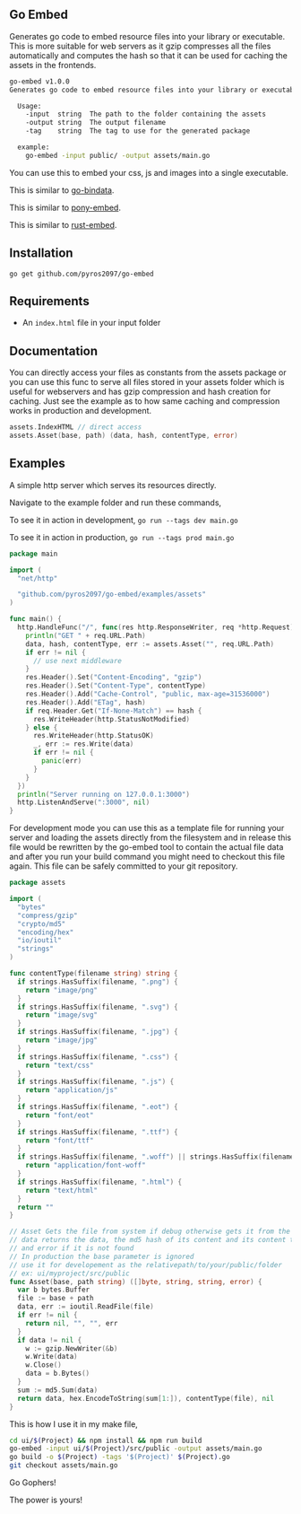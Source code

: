 ## Go Embed
Generates go code to embed resource files into your library or executable.
This is more suitable for web servers as it gzip compresses all the files
automatically and computes the hash so that it can be used for caching the
assets in the frontends.

```bash
go-embed v1.0.0
Generates go code to embed resource files into your library or executable

  Usage:
    -input  string  The path to the folder containing the assets
    -output string  The output filename
    -tag    string  The tag to use for the generated package

  example:
    go-embed -input public/ -output assets/main.go
```

You can use this to embed your css, js and images into a single executable.

This is similar to [go-bindata](https://github.com/jteeuwen/go-bindata).

This is similar to [pony-embed](https://github.com/pyros2097/pony-embed).

This is similar to [rust-embed](https://github.com/pyros2097/rust-embed).

## Installation
```
go get github.com/pyros2097/go-embed
```
## Requirements
* An `index.html` file in your input folder

## Documentation
You can directly access your files as constants from the assets package or
you can use this func to serve all files stored in your assets folder which is useful for webservers and has gzip compression and hash creation for caching. Just see the example as to how same caching and compression works in
production and development.
```go
assets.IndexHTML // direct access
assets.Asset(base, path) (data, hash, contentType, error)
```

## Examples
A simple http server which serves its resources directly.

Navigate to the example folder and run these commands,

To see it in action in development,
`go run --tags dev main.go`

To see it in action in production,
`go run --tags prod main.go`

```go
package main

import (
  "net/http"

  "github.com/pyros2097/go-embed/examples/assets"
)

func main() {
  http.HandleFunc("/", func(res http.ResponseWriter, req *http.Request) {
    println("GET " + req.URL.Path)
    data, hash, contentType, err := assets.Asset("", req.URL.Path)
    if err != nil {
      // use next middleware
    }
    res.Header().Set("Content-Encoding", "gzip")
    res.Header().Set("Content-Type", contentType)
    res.Header().Add("Cache-Control", "public, max-age=31536000")
    res.Header().Add("ETag", hash)
    if req.Header.Get("If-None-Match") == hash {
      res.WriteHeader(http.StatusNotModified)
    } else {
      res.WriteHeader(http.StatusOK)
      _, err := res.Write(data)
      if err != nil {
        panic(err)
      }
    }
  })
  println("Server running on 127.0.0.1:3000")
  http.ListenAndServe(":3000", nil)
}
```

For development mode you can use this as a template file for running your
server and loading the assets directly from the filesystem and in release
this file would be rewritten by the go-embed tool to contain the actual file
data and after you run your build command you might need to checkout this file
again. This file can be safely committed to your git repository.
```go
package assets

import (
  "bytes"
  "compress/gzip"
  "crypto/md5"
  "encoding/hex"
  "io/ioutil"
  "strings"
)

func contentType(filename string) string {
  if strings.HasSuffix(filename, ".png") {
    return "image/png"
  }
  if strings.HasSuffix(filename, ".svg") {
    return "image/svg"
  }
  if strings.HasSuffix(filename, ".jpg") {
    return "image/jpg"
  }
  if strings.HasSuffix(filename, ".css") {
    return "text/css"
  }
  if strings.HasSuffix(filename, ".js") {
    return "application/js"
  }
  if strings.HasSuffix(filename, ".eot") {
    return "font/eot"
  }
  if strings.HasSuffix(filename, ".ttf") {
    return "font/ttf"
  }
  if strings.HasSuffix(filename, ".woff") || strings.HasSuffix(filename, ".woff2") {
    return "application/font-woff"
  }
  if strings.HasSuffix(filename, ".html") {
    return "text/html"
  }
  return ""
}

// Asset Gets the file from system if debug otherwise gets it from the stored
// data returns the data, the md5 hash of its content and its content type and
// and error if it is not found
// In production the base parameter is ignored
// use it for developement as the relativepath/to/your/public/folder
// ex: ui/myproject/src/public
func Asset(base, path string) ([]byte, string, string, error) {
  var b bytes.Buffer
  file := base + path
  data, err := ioutil.ReadFile(file)
  if err != nil {
    return nil, "", "", err
  }
  if data != nil {
    w := gzip.NewWriter(&b)
    w.Write(data)
    w.Close()
    data = b.Bytes()
  }
  sum := md5.Sum(data)
  return data, hex.EncodeToString(sum[1:]), contentType(file), nil
}
```
This is how I use it in my make file,
```bash
cd ui/$(Project) && npm install && npm run build
go-embed -input ui/$(Project)/src/public -output assets/main.go
go build -o $(Project) -tags '$(Project)' $(Project).go
git checkout assets/main.go
```

Go Gophers!

The power is yours!
